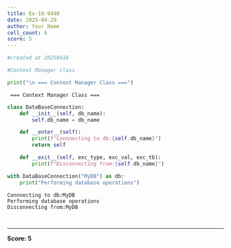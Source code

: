 ```yaml
---
title: Ex-18-9440
date: 2025-04-29
author: Your Name
cell_count: 6
score: 5
---
```


```python
#created at 20250416
```


```python
#Context Manager class
```


```python
print("\n === Context Manager Class ===")
```

    
     === Context Manager Class ===



```python
class DataBaseConnection:
    def __init__(self, db_name):
        self.db_name = db_name

    def __enter__(self):
        print(f"Connnecting to db:{self.db_name}")
        return self

    def __exit__(self, exc_type, exc_val, exc_tb):
        print(f"Disconnecting from:{self.db_name}")

with DataBaseConnection("MyDB") as db:
    print("Performing database operations")
```

    Connnecting to db:MyDB
    Performing database operations
    Disconnecting from:MyDB



```python

```


```python

```


---
**Score: 5**